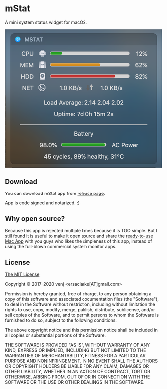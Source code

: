 # mStat

A mini system status widget for macOS.

![Screenshot](screenshot.png)

## Download

You can download mStat app from [release page](https://github.com/imvenj/mStat/releases). 

App is code signed and notarized. :)

## Why open source?

Because this app is rejected multiple times because it is TOO simple. But I still found it is useful to make it open source and share the [ready-to-use Mac App](https://github.com/imvenj/mStat/releases) with you guys who likes the simpleness of this app, instead of using the full-blown commercial system monitor apps.

## License

[The MIT License](https://opensource.org/licenses/MIT)

Copyright &copy; 2017-2020  venj <ersaclarke[AT]gmail.com>

Permission is hereby granted, free of charge, to any person obtaining a copy of this software and associated documentation files (the "Software"), to deal in the Software without restriction, including without limitation the rights to use, copy, modify, merge, publish, distribute, sublicense, and/or sell copies of the Software, and to permit persons to whom the Software is furnished to do so, subject to the following conditions:

The above copyright notice and this permission notice shall be included in all copies or substantial portions of the Software.

THE SOFTWARE IS PROVIDED "AS IS", WITHOUT WARRANTY OF ANY KIND, EXPRESS OR IMPLIED, INCLUDING BUT NOT LIMITED TO THE WARRANTIES OF MERCHANTABILITY, FITNESS FOR A PARTICULAR PURPOSE AND NONINFRINGEMENT. IN NO EVENT SHALL THE AUTHORS OR COPYRIGHT HOLDERS BE LIABLE FOR ANY CLAIM, DAMAGES OR OTHER LIABILITY, WHETHER IN AN ACTION OF CONTRACT, TORT OR OTHERWISE, ARISING FROM, OUT OF OR IN CONNECTION WITH THE SOFTWARE OR THE USE OR OTHER DEALINGS IN THE SOFTWARE.
